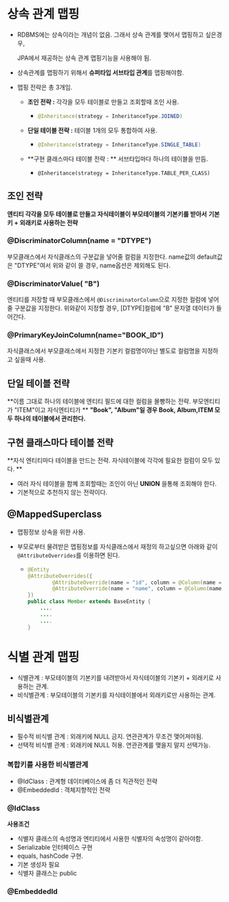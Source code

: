 # 상속 관계 맵핑

- RDBMS에는 상속이라는 개념이 없음. 그래서 상속 관계를 맺어서 맵핑하고 싶은경우,  

  JPA에서 재공하는 상속 관계 맵핑기능을 사용해야 됨.

- 상속관계를 맵핑하기 위해서 **슈퍼타입 서브타입 관계**를 맵핑해야함.

- 맵핑 전략은 총 3개임.

  - **조인 전략 :** 각각을 모두 테이블로 만들고 조회할때 조인 사용.

    - ```java
      @Inheritance(strategy = InheritanceType.JOINED)
      ```

  - **단일 테이블 전략 :** 테이블 1개의 모두 통합하여 사용.

    - ```java
      @Inheritance(strategy = InheritanceType.SINGLE_TABLE)
      ```

  - **구현 클래스마다 테이블 전략 : ** 서브타입마다 하나의 테이블을 만듬.

    - ```jav
      @Inheritance(strategy = InheritanceType.TABLE_PER_CLASS) 
      ```

## 조인 전략

**엔티티 각각을 모두 테이블로 만들고 자식테이블이 부모테이블의 기본키를 받아서** 
**기본키 + 외래키로 사용하는 전략**

### @DiscriminatorColumn(name = "DTYPE") 

부모클래스에서 자식클래스의 구분값을 넣어줄 컬럼을 지정한다. name값의 default값은 "DTYPE"여서 위와 같이 쓸 경우, name옵션은 제외해도 된다.

### @DiscriminatorValue( "B")

엔티티를 저장할 때 부모클래스에서 ```@DiscriminatorColumn```으로 지정한 컬럼에 넣어줄 구분값을 지정한다. 위와같이 지정할 경우, [DTYPE]컬럼에  "B" 문자열 데이터가 들어간다.

### @PrimaryKeyJoinColumn(name="BOOK_ID")

자식클래스에서 부모클래스에서 지정한 기본키 컬럼명이아닌 별도로  컬럼명을 지정하고 싶을때 사용. 

## 단일 테이블 전략

**이름 그대로 하나의 테이블에 엔티티 필드에 대한 컬럼을 몰빵하는 전략. 부모엔티티가 "ITEM"이고 자식엔티티가 **
**"Book", "Album"일 경우 Book, Album,ITEM 모두 하나의 테이블에서 관리한다.**

## 구현 클래스마다 테이블 전략

**자식 엔티티마다 테이블을 만드는 전략. 자식테이블에 각각에 필요한 컬럼이 모두 있다. **

- 여러 자식 테이블을 함꼐 조회할때는 조인이 아닌 **UNION** 을통해 조회해야 한다.
- 기본적으로 추천하지 않는 전략이다.



## @MappedSuperclass

- 맵핑정보 상속을 위한  사용.

- 부모로부터 물려받은 맵핑정보를 자식클래스에서 재정의 하고싶으면 아래와 같이 ```@AttributeOverrides```를 이용하면 된다.

  - ```java
    @Entity
    @AttributeOverrides({
            @AttributeOverride(name = "id", column = @Column(name = "MEMBER_ID")),
            @AttributeOverride(name = "name", column = @Column(name = "MEMBER_NAME")),
    })
    public class Member extends BaseEntity {
        ....
        ....
        ....
    }
    ```

# 식별 관계 맵핑

- 식별관계 : 부모테이블의 기본키를 내려받아서 자식테이블의 기본키 + 외래키로 사용하는 관계.
- 비식별관계 : 부모테이블의 기본키를 자식테이블에서 외래키로만 사용하는 관계.

## 비식별관계

- 필수적 비식별 관계 : 외래키에 NULL 금지. 연관관계가 무조건 맺어져야됨.
- 선택적 비식별 관계 : 외래키에 NULL 허용. 연관관계를 맺을지 말지 선택가능.

### 복합키를 사용한 비식별관계

- @IdClass : 관계형 데이터베이스에 좀 더 직관적인 전략
- @EmbeddedId : 객체지향적인 전략

### @IdClass

**사용조건**

- 식별자 클래스의 속성명과 엔티티에서 사용한 식별자의 속성명이 같아야함.
- Serializable 인터페이스 구현
- equals, hashCode 구현.
- 기본 생성자 필요
- 식별자 클래스는 public 

### @EmbeddedId

